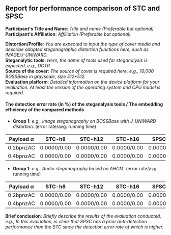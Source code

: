 ## Report for performance comparison of STC and SPSC

**Participant's Title and Name**: *Title and name (Preferable but optional)*  
**Participant's Affiliation**: *Affiliation (Preferable but optional)*  

**Distortion/Profile**: *You are expected to input the type of cover media and describe adopted steganographic distortion functions here, such as IMAGE/J-UNIWARD.*  
**Steganalytic tools**: *Here, the name of tools used for steganalysis is expected, e.g., DCTR.*  
**Source of the cover**: *The source of cover is required here, e.g., 10,000 BOSSBase in grayscale, size 512\*512.*  
**Evaluation platform**: *Detailed information on the device platform for your evaluation. At least the version of the operating system and CPU model is required.*  

#### The detection error rate (in %) of the steganalysis tools / The embedding efficiency of the compared methods

 - **Group 1**: *e.g., Image steganography on BOSSBase with J-UNIWARD distortion.* (error rate/avg. running time) 

|Payload $\alpha$|STC-h8|STC-h12|STC-h16|SPSC-L1|SPSC-L4|SPSC-L16|
|----|----|----|----|----|----|----|
|0.2bpnzAC|0.0000/0.00|0.0000/0.00|0.0000/0.00|0.0000/0.00|0.0000/0.00|0.0000/0.00|
|0.4bpnzAC|0.0000/0.00|0.0000/0.00|0.0000/0.00|0.0000/0.00|0.0000/0.00|0.0000/0.00|

 - **Group 1**: *e.g., Audio steganography based on AHCM.* (error rate/avg. running time) 

|Payload $\alpha$|STC-h8|STC-h12|STC-h16|SPSC-L1|SPSC-L4|SPSC-L16|
|----|----|----|----|----|----|----|
|0.2bpnzAC|0.0000/0.00|0.0000/0.00|0.0000/0.00|0.0000/0.00|0.0000/0.00|0.0000/0.00|
|0.4bpnzAC|0.0000/0.00|0.0000/0.00|0.0000/0.00|0.0000/0.00|0.0000/0.00|0.0000/0.00|


**Brief conclusion**: *Briefly describe the results of the evaluation conducted, e.g., In this evaluation, is clear that SPSC has a prior anti-detection performance than the STC since the detection error rate of which is higher.* 
